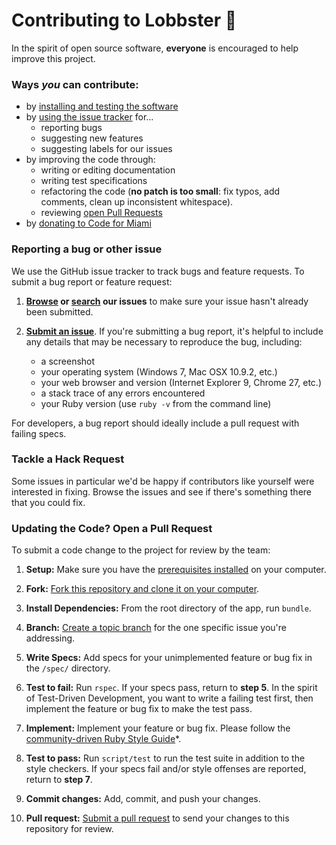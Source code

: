 
# Contributing to Lobbster 🦀

In the spirit of open source software, **everyone** is encouraged to help
improve this project.

### Ways *you* can contribute:
* by [installing and testing the software][install_instructions]
* by [using the issue tracker][issue_tracker] for...
  * reporting bugs
  * suggesting new features
  * suggesting labels for our issues
* by improving the code through:
  * writing or editing documentation
  * writing test specifications
  * refactoring the code (**no patch is too small**: fix typos, add comments,
  clean up inconsistent whitespace).
  * reviewing [open Pull Requests][open_prs]
* by [donating to Code for Miami][donate]

### Reporting a bug or other issue
We use the GitHub issue tracker to track bugs and feature
requests. To submit a bug report or feature request:

1. **[Browse][issue_tracker] or [search][issue_search] our issues** to make
sure your issue hasn't already been submitted.

2. **[Submit an issue][new_issue]**.
If you're submitting a bug report, it's helpful to include any details that
may be necessary to reproduce the bug, including:

    - a screenshot
    - your operating system (Windows 7, Mac OSX 10.9.2, etc.)
    - your web browser and version (Internet Explorer 9, Chrome 27, etc.)
    - a stack trace of any errors encountered
    - your Ruby version (use `ruby -v` from the command line)

For developers, a bug report should ideally include a pull request with
failing specs.

### Tackle a Hack Request
Some issues in particular we'd be happy if contributors like yourself were
interested in fixing. Browse the issues and see if there's something there that you could fix.

### Updating the Code? Open a Pull Request
To submit a code change to the project for review by the team:

1. **Setup:** Make sure you have the [prerequisites installed][prerequisites]
on your computer.

2. **Fork:** [Fork this repository and clone it on your computer][fork].

3. **Install Dependencies:** From the root directory of the app, run `bundle`.

4. **Branch:** [Create a topic branch][branch] for the one specific issue
you're addressing.

5. **Write Specs:** Add specs for your unimplemented feature or bug fix in the
`/spec/` directory.

6. **Test to fail:** Run `rspec`. If your specs pass, return to
**step 5**. In the spirit of Test-Driven Development, you want to write a
failing test first, then implement the feature or bug fix to make the test
pass.

7. **Implement:** Implement your feature or bug fix. Please follow the
[community-driven Ruby Style Guide][style_guide]*.

8. **Test to pass:** Run `script/test` to run the test suite in addition to the
style checkers. If your specs fail and/or style offenses are reported, return
to **step 7**.

10. **Commit changes:** Add, commit, and push your changes.

11. **Pull request:** [Submit a pull request][pr] to send your changes to this
repository for review.


[install_instructions]: https://github.com/Code-for-Miami/lobbster#install
[open_prs]: https://github.com/Code-for-Miami/lobbster/pulls?q=is%3Aopen+is%3Apr
[donate]: http://codefor.miami/get-started-with-civic-hacking#_givealways
[issue_tracker]: https://github.com/Code-for-Miami/lobbster/issues
[issue_search]: https://github.com/Code-for-Miami/lobbster/search?ref=cmdform&type=Issues
[new_issue]: https://github.com/Code-for-Miami/lobbster/issues/new
[prerequisites]: https://github.com/Code-for-Miami/lobbster#install
[fork]: http://help.github.com/fork-a-repo/
[branch]: https://help.github.com/articles/creating-and-deleting-branches-within-your-repository
[style_guide]: https://github.com/bbatsov/ruby-style-guide
[pr]: http://help.github.com/send-pull-requests/
